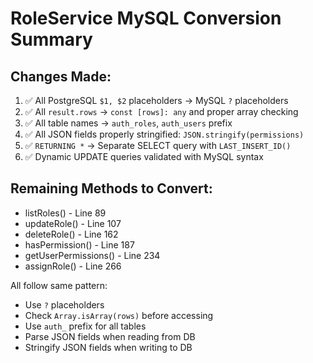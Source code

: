 # RoleService MySQL Conversion Summary

## Changes Made:
1. ✅ All PostgreSQL `$1, $2` placeholders → MySQL `?` placeholders
2. ✅ All `result.rows` → `const [rows]: any` and proper array checking
3. ✅ All table names → `auth_roles`, `auth_users` prefix
4. ✅ All JSON fields properly stringified: `JSON.stringify(permissions)`
5. ✅ `RETURNING *` → Separate SELECT query with `LAST_INSERT_ID()`
6. ✅ Dynamic UPDATE queries validated with MySQL syntax

## Remaining Methods to Convert:
- listRoles() - Line 89
- updateRole() - Line 107
- deleteRole() - Line 162
- hasPermission() - Line 187
- getUserPermissions() - Line 234
- assignRole() - Line 266

All follow same pattern:
- Use `?` placeholders
- Check `Array.isArray(rows)` before accessing
- Use `auth_` prefix for all tables
- Parse JSON fields when reading from DB
- Stringify JSON fields when writing to DB

